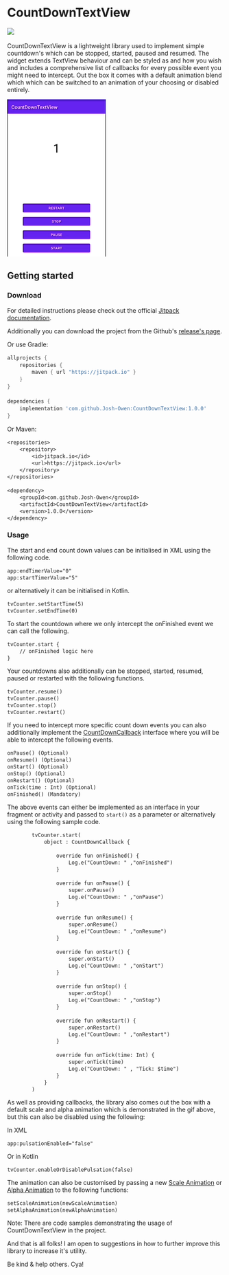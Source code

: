# CountDownTextView

[![](https://jitpack.io/v/Josh-Owen/CountDownTextView.svg)](https://jitpack.io/#Josh-Owen/CountDownTextView)

CountDownTextView is a lightweight library used to implement simple countdown's which can be stopped, started, paused and resumed.
The widget extends TextView behaviour and can be styled as and how you wish and includes a comprehensive list of callbacks 
for every possible event you might need to intercept. Out the box it comes with a default animation blend which which can
be switched to an animation of your choosing or disabled entirely. 

![](Images/preview.gif)

## Getting started

### Download

For detailed instructions please check out the official [Jitpack documentation](https://jitpack.io/#Josh-Owen/CountDownTextView/tag).

Additionally you can download the project from the Github's [release's page](https://github.com/Josh-Owen/CountDownTextView/releases).

Or use Gradle:

```gradle
allprojects {
    repositories {
        maven { url "https://jitpack.io" }
    }
}

dependencies {
    implementation 'com.github.Josh-Owen:CountDownTextView:1.0.0'
}
```

Or Maven:

```
<repositories>
    <repository>
        <id>jitpack.io</id>
        <url>https://jitpack.io</url>
    </repository>
</repositories>

<dependency>
    <groupId>com.github.Josh-Owen</groupId>
    <artifactId>CountDownTextView</artifactId>
    <version>1.0.0</version>
</dependency>
```
### Usage

The start and end count down values can be initialised in XML using the following code.

```
app:endTimerValue="0"
app:startTimerValue="5"
```

or alternatively it can be initialised in Kotlin. 
```
tvCounter.setStartTime(5)
tvCounter.setEndTime(0)
```

To start the countdown where we only intercept the onFinished event we can call the following.

```
tvCounter.start {
    // onFinished logic here
}
```

Your countdowns also additionally can be stopped, started, resumed, paused or restarted with the following functions.

```
tvCounter.resume()
tvCounter.pause()
tvCounter.stop()
tvCounter.restart() 
```

If you need to intercept more specific count down events you can also additionally implement the [CountDownCallback](https://github.com/Josh-Owen/CountDownTextView/blob/main/CountDownTextView/src/main/java/com/joshowen/countdowntextview/CountDownCallback.kt) interface where you will be able to intercept the following events.

```
onPause() (Optional) 
onResume() (Optional) 
onStart() (Optional) 
onStop() (Optional) 
onRestart() (Optional) 
onTick(time : Int) (Optional) 
onFinished() (Mandatory)  
```

The above events can either be implemented as an interface in your fragment or activity and passed to `start()` as a parameter or alternatively using the following sample code. 

```
        tvCounter.start(
            object : CountDownCallback {

                override fun onFinished() {
                    Log.e("CountDown: " ,"onFinished")
                }

                override fun onPause() {
                    super.onPause()
                    Log.e("CountDown: " ,"onPause")
                }

                override fun onResume() {
                    super.onResume()
                    Log.e("CountDown: " ,"onResume")
                }

                override fun onStart() {
                    super.onStart()
                    Log.e("CountDown: " ,"onStart")
                }

                override fun onStop() {
                    super.onStop()
                    Log.e("CountDown: " ,"onStop")
                }

                override fun onRestart() {
                    super.onRestart()
                    Log.e("CountDown: " ,"onRestart")
                }

                override fun onTick(time: Int) {
                    super.onTick(time)
                    Log.e("CountDown: " , "Tick: $time")
                }
            }
        )
```

As well as providing callbacks, the library also comes out the box with a default scale and alpha animation which is demonstrated in the gif above, but this can also be disabled using the following:

In XML

```
app:pulsationEnabled="false"
```

Or in Kotlin 

```
tvCounter.enableOrDisablePulsation(false)
```

The animation can also be customised by passing a new [Scale Animation](https://developer.android.com/reference/android/view/animation/ScaleAnimation) or [Alpha Animation](https://developer.android.com/reference/android/view/animation/AlphaAnimation) to the following functions:

```
setScaleAnimation(newScaleAnimation)
setAlphaAnimation(newAlphaAnimation)
```

Note: There are code samples demonstrating the usage of CountDownTextView in the project. 

And that is all folks! I am open to suggestions in how to further improve this library to increase it's utility.

Be kind & help others. Cya!